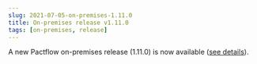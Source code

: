 ```yaml
---
slug: 2021-07-05-on-premises-1.11.0
title: On-premises release v1.11.0
tags: [on-premises, release]
---
```


A new Pactflow on-premises release (1.11.0) is now available ([see details](https://docs.pactflow.io/docs/on-premises/releases/1.11.0)).
